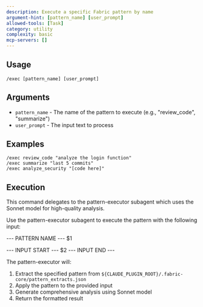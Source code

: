 ```yaml
---
description: Execute a specific Fabric pattern by name
argument-hint: [pattern_name] [user_prompt]
allowed-tools: [Task]
category: utility
complexity: basic
mcp-servers: []
---
```


## Usage
```
/exec [pattern_name] [user_prompt]
```

## Arguments
- `pattern_name` - The name of the pattern to execute (e.g., "review_code", "summarize")
- `user_prompt` - The input text to process

## Examples
```
/exec review_code "analyze the login function"
/exec summarize "last 5 commits"
/exec analyze_security "[code here]"
```

## Execution

This command delegates to the pattern-executor subagent which uses the Sonnet model for high-quality analysis.

Use the pattern-executor subagent to execute the pattern with the following input:

--- PATTERN NAME ---
$1

--- INPUT START ---
$2
--- INPUT END ---

The pattern-executor will:
1. Extract the specified pattern from `${CLAUDE_PLUGIN_ROOT}/.fabric-core/pattern_extracts.json`
2. Apply the pattern to the provided input
3. Generate comprehensive analysis using Sonnet model
4. Return the formatted result
